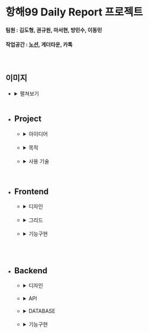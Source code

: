 # 항해99 Daily Report 프로젝트
#### 팀원 : 김도형, 권규원, 마서현, 방민수, 이동민
#### 작업공간 : [노션](https://www.notion.so/12-c7b8bb83f4a74fa1bb96c4eb45b9fe3f), 게더타운, 카톡
<br>

## 이미지
* <details>
  <summary>
  펼쳐보기
  </summary>
    <br>

    ![](img/index1.PNG)    
    today time table   
    <br>    

    ![](img/index2.PNG)   
    그래프 기능   
    <br>

    ![](img/index3_login.PNG)   
    로그인 기능   
    <br>

    ![](img/index4_save.PNG)   
    데이터 저장 기능   
    <br>

    ![](img/index5_saved.PNG)   
    mongoDB 저장 형식   
  </details>
  <br>


* ## Project
    * <details>
        <summary>아이디어</summary>
        <br>
        
        Daily report 라는 아이디어를 결정하기 전에    
        팀원들과의 지속적인 소통을 많은 아이디어가 제시되었습니다.   
        <br>
        타투이스트와 고객을 연결하는 플랫폼 / 취업 사이트 종합 플랫폼 / daily report   
        팀원분들의 과반수가 daily report 를 결정하였습니다.   
        팀원들과 소통하면서 나온 공통적인 의견 또한 있었습니다.   
        <br>
        "아이디어가 좋은 것으로 결정하기보다 배운 것을 활용할 수 있는 프로젝트가 좋다."
        </details>
        <br>
          
    * <details>
        <summary>목적</summary>
  
        항해 99 사전과제에서 배운 내용들을 활용하며 실력을 쌓는 것을 목표로 하였습니다.   
        <br>
        사전과제에서 배운 스택   
        frontend : jQuery, ajax, html, css, bootstrap   
        backend : python, flask, mongoDB   
        위 기술을 적극 활용하며 프로젝트를 만들고자 하였습니다.   
        <br>
        또한 구현을 위해 필요한 추가적인 플러그인도 활용하는 연습을 목표로 하였습니다.   
        <br>
        추가한 플러그인   
        chart.js, [datepicker (jquery)](https://api.jqueryui.com/datepicker/)
        </details>
        <br>
        
    * <details>
        <summary>사용 기술</summary>
        <br>

        frontend : jQuery, ajax, html, css, bootstrap   
        backend : python, flask, mongoDB   
        plugin : chart.js, datepicker (jquery)
        <br>
      </details>

        
<br>

* ## Frontend
    * <details>
        <summary>디자인</summary>
        <br>
        
        전체적인 디자인이 나오기까지 팀원분들의 의견과 디자인을 종합하며 발전시켰습니다.   
        frontend 의 디자인과 동시에 project 의 기능을 같이 논하였습니다.   
        <br>
        민수님의 아이디어가 채택되었기에 민수님께서 공유해주신 [link](https://www.youtube.com/watch?v=pkT1-BUP_lo) 를   
        통해 기능을 조금 더 구체적으로 생각하여 기능에 따른 front를 구성할 수 있었습니다.
      
        또한 [figma url](https://www.figma.com/file/0OkQ7yIRvUomWq7zRJrGh5/Untitled?node-id=0%3A1) 를 활용하여
        frontend 의 픽셀이나 비율을 조금 더 자세하게 공유하였습니다.   
        <br>
        ![](img/design1.png)   
        초안 1   
        <br>
        ![](img/design3.png)   
        초안 1-2   
        <br>
        ![](img/design4.jpg)    
        초안 2   
        <br>
        ![](img/design5.png)   
        초안 1 발전   
        
        </details>
        <br>
        
    * <details>
        <summary>그리드</summary>
        <br>

        그리드를 만드는데 2가지 방법을 사용하였습니다.   
        <br>
        그리드를 활용한 방법   
        ```
        display:grid; 
        grid-template-columns: 1fr 1fr; 
        grid-template-rows: 1fr 1fr 1fr;
        grid-template-areas:
        "item1 item2"
        "item3 item4"
        "item5 item6";
        ```
        
        테이블을 활용한 방법   
        ```
        <table>
            <tr>
                <td colspan="" gridspan=""></td>
            </tr>
        </table>
        ```
        
        디자인의 전체적인 윤곽을 잡는데에는 그리드를 활용하였습니다.    
        <br>
      
        그리드를 활용하여 작성한 내용   
        ![](img/grid.PNG)
        <br>
      
        테이블을 활용하여 작성한 내용   
        ![](img/table.png)
        
        그리드와 테이블의 차이점이라고 한다면   
        그리드의 경우 column과 row로 한칸마다 size를 구분할 수 있습니다.   
        ```
        grid-template-columns: 1fr 1fr; 
        grid-template-rows: 1fr 1fr 1fr;
        ```
        그리드는 테이블보다 조금 더 정확한 레이아웃을 구성하는데 좋습니다.   
        <br>
        반면 테이블의 경우 colspan과 rowspan을 통하여 td가 차지하는 정도를 구분지을 수 있습니다.   
        CSS 에 지정된 그대로 grid/table 은 그 용어에 맞게 사용하는 것이 좋다고 생각하였습니다.     
        </details>
        <br>

    * <details>
        <summary>기능구현</summary>
        <br>

        ## 대부분의 기능들은 ajax
        기능의 경우 대부분 백엔드의 api들을 ajax를 통하여 받아 front에 표기하는 형식이였습니다.
        ```javascript
        $.ajax({
        type: "POST",
        url: "/getdaily",
        data: {
        id: id,
        date: date,
        }, ...
        ``` 
      
        그 이후 이어지는 json을 풀어주는 코드   
        ```javascript
        success: function (response) {
                if (response['res'] === true) {
                    console.log(response['msg']);
                    console.log(response['val']);
                    did = response['val']['did'];
                    for (let i = 0; i < did.length; i++) {
                        time_name = did[i]['time_name'];
                        time_comment = did[i]['time_comment'];
                        time_score = did[i]['time_score'];
                        for (let z = 1; z <= 3; z++) {
                            if (!(did[i]['time_did'][z - 1]['do'])) {
                                break;
                            }
                            $(`.time_${time_name} .time_do_${z}`).val(did[i]['time_did'][z - 1]['do']);
                            $(`.time_${time_name} .time_long_${z}`).val(did[i]['time_did'][z - 1]['long']);
                            $(`.time_${time_name} .time_desc_${z}`).val(did[i]['time_did'][z - 1]['desc']);
                        }
                        $(`.time_${time_name} .time_score`).val(time_score);
                        $(`.time_${time_name} .time_comment`).val(time_comment);
                    }
                }
        ```
        <br>

        ## 쿠키를 구현하여 로그인을 유지하는 코드의 경우   
        ```javascript
        function login() {
            let login_id = $("#login-id").val();
            let login_password = $("#login-password").val();
            $.ajax({
                type: "POST",
                url: "/login",
                data: {
                    id: login_id,
                    pw: login_password,
                },
                success: function (response) {
                    if (response['res'] === true) {
                        //  로그인 성공
                        setCookie('user_id', response['id'], 30)
                        setCookie('login_checker', true, 30)
        ```
        로그인이 성공되면 setCookie로 해당 parameter 들을 보냅니다.   
        <br>

        저장된 쿠키는 사이트가 로딩되는 대로 getCookie 함수로 받아들입니다.   
        ```javascript
        // 사이트 로딩끝나면 즉시 작동되는 함수들
        $("document").ready(function () {
            login_checker = getCookie('login_checker');
            user_id = getCookie('user_id');
            ...
        ```
        <br>


        저장과 불러오기에 사용되는 getCookie(), setCookie()   
        ```javascript
        function getCookie(name) {
            let value = document.cookie.match('(^|;) ?' + name + '=([^;]*)(;|$)');
            return value ? value[2] : null;
        }
        ```

        exp를 통하여 쿠키가 유효한 기간을 정합니다.   
        ```javascript
        function setCookie(name, value, exp) {
            let date = new Date();
            date.setTime(date.getTime() + exp * 60 * 1000);
            document.cookie = name + '=' + value + ';expires=' + date.toUTCString() + ';path=/';
        }
        ```
        <br>
        <br>
      
        ## 그외
        추가적으로 많은 기능들도 필요에 따라 작성하게 되었습니다.   
        
        ```javascript
        // timetable 만드는 function
        function loadTimeTable()
      
        // timetable/daily report 보이는 것을 변환
        function changeToReportTable()
      
        // timetable/daily report 보이는 것을 변환
        function changeToTimeTable()
      
        // 로드된 이후 datepicker plugin에 오늘을 지정
        function setTodayAfterLoad()
      
        // 시계 기능
        function getTime()
      
        // 날짜 타이틀 바뀌는 함수
        function changeCurrentDate()
      
        // account.js
        function clean_forms()
        function show_dropdown()
        function showSignUpArea()
        function login()
        function login_success(id)
        function submitSignupForm()
      
        // timetable 관련 함수
        function save_timetable()
        function get_timetable()
        // chart 관련 함수
        ...지금도 작성중...
        ``` 
    
        </details>
        <br>

<br>

* ## Backend
    * <details>
        <summary>디자인</summary>
        <br>
        
        API나 기능을 먼저 생각해보자는 의견도 있었지만   
        팀원분들과 의견을 나눈 결과   
        frontend 디자인 -> 기능 -> api 순서로 구성을 짜는 것이 좋다고 결론지었습니다.   
        <br>
        그 이후 카톡이나 디스코드, 게더타운으로 모이면서 api에 대한 대략적인 구성에 대한 의견을 나눴습니다.   
        
        /path, parameters -> 기능   
        ![](img/api_design1.png)
        <br>
      
        물론 짠 api대로 모든 것이 정확히 되지는 않았지만 방향성을 잡는데 도움이 되었습니다.   
        </details>
        <br>
          
    * <details>
        <summary>API</summary>
        <br>
      
        모든 api는   
        `{ res : True/False, msg : "백엔드 메시지", val : 요청한 데이터 }`   
        의 기본적인 형태를 따릅니다.
      
        res : backend에서 해당 요청을 성공하였는지 실패하였는지   
        msg : frontend에서 alarm을 통하여 사용자에게 표기할 메시지   
        val : 요청한 결과 json   
        
        또한 받는 parameter는 통일성을 위해 url?param을 사용하지 않고   
        post의 body로 통합하기로 하였습니다.   
      
        api 구성
        ```python
        # GET -> 메인 페이지
        @app.route('/', methods=['GET'])
        def main():
      
        # POST(id,pw) -> 로그인
        @app.route('/login', methods=['POST'])
        def login():
      
        # POST(id,pw) -> 회원가입
        @app.route('/signup', methods=['POST'])
        def signup():
      
        # POST(id, date, did(JSON)) -> daily table 저장
        @app.route('/postdaily', methods=['POST'])
        def post_daily():
      
        # POST (id, date) -> daily table 받기
        @app.route('/getdaily', methods=['POST'])
        def get_daily():  
      
        # POST (id, date) -> 라인그래프에 쓸 시간별 몰입도 데이터 받기
        @app.route('/graph', methods=['POST'])
        def graph():
      
        # POST (id, date) -> dailyreport 와 piechart에 모두 쓸 데이터 받기
        @app.route('/piechart', methods=['POST'])
        def piechart():
      
        # POST (id, date) -> date의 평균 몰입도 받기
        @app.route('/avgimmerse', methods=['POST'])
        def avgimmerse():
        ```
        </details>
        <br>
      
    * <details>
        <summary>DATABASE</summary>
        <br>

        mongoDB는 일반 SQL DB와 다릅니다.   
        일반적인 SQL과 같은 경우에는 array를 저장할 수 없습니다.   
        SQL에 array를 저장하고 싶을 경우 one-to-many의 table 관계를 만들어야 합니다.   

        반면 mongoDB의 경우 array를 바로 저장할 수 있습니다.    
        ![](img/mongoDB_array.PNG)   
        <br>

        시작하면서 이 기능을 적극적으로 활용하지 못했습니다.   
        처음에는 one-to-many의 저장 형태도 구성하지 않았었습니다.   
        ![](img/no_mongo_array.PNG)   
        <br>

        category1, category2, category3 를 하나의 table에 저장하였지만   
        mongoDB에 array의 형태로 저장이 가능하다는 정보를 공유한      
        규원님 덕분에 더욱 간략하게 만들 수 있었습니다.   

        <br>

        * <details>
          <summary>array를 사용하지 않고 무식하게 저장한 방법 (75줄)</summary>
            <br>
    
            ```python
            # POST(id, year, month, date, plan1/2/3_category, plan1/2/3_hour, plan1/2/3_description, immerse, about) -> 하루 저장
            @app.route('/postdaily', methods=['POST'])
            def post_daily():
            # id,year,month,date 를 POST 의 body 에서 받습니다.
            id = request.form['id']
            year = request.form['year']
            month = request.form['month']
            date = request.form['date']

            # plan1,2,3의 category, hour, description 를 POST 의 body 에서 받습니다.
            plan1_category = request.form['plan1_category']
            plan1_hour = request.form['plan1_hour']
            plan1_description = request.form['plan1_description']

            plan2_category = request.form['plan2_category']
            plan2_hour = request.form['plan2_hour']
            plan2_description = request.form['plan2_description']

            plan3_category = request.form['plan3_category']
            plan3_hour = request.form['plan3_hour']
            plan3_description = request.form['plan3_description']

            # immerse(몰입도), about(비고)를 POST 의 body 에서 받습니다.
            immerse = request.form['immerse']
            about = request.form['about']

            # 해당 id,year,month,date 가 일치하는 데이터가 있는지 확인합니다.
            daily_data = db.timeTable.find_one({'id': id, 'year': year, 'month': month, 'date': date}, {'_id': False})

            # 저장된 적이 없었다면
            if daily_data is None:
                # 표에서 받은 모든 데이터를 저장합니다.
                db.timeTable.insert_one({
                    'id': id,
                    'year': year,
                    'month': month,
                    'date': date,
                    'plan1_category': plan1_category,
                    'plan1_hour': plan1_hour,
                    'plan1_description': plan1_description,
                    'plan2_category': plan2_category,
                    'plan2_hour': plan2_hour,
                    'plan2_description': plan2_description,
                    'plan3_category': plan3_category,
                    'plan3_hour': plan3_hour,
                    'plan3_description': plan3_description,
                    'immerse': immerse,
                    'about': about
                })
                return "해당 날짜의 데이터가 저장되었습니다"
            else:
                # 표에서 받은 모든 데이터를 업데이트 합니다.
                db.timeTable.update_one({
                    # id,year,month,date 가 일치하는 곳에서
                    'id': id,
                    'year': year,
                    'month': month,
                    'date': date
                    # 받은 자료들을 업데이트 합니다.
                }, {'$set': {
                    'plan1_category': plan1_category,
                    'plan1_hour': plan1_hour,
                    'plan1_description': plan1_description,
                    'plan2_category': plan2_category,
                    'plan2_hour': plan2_hour,
                    'plan2_description': plan2_description,
                    'plan3_category': plan3_category,
                    'plan3_hour': plan3_hour,
                    'plan3_description': plan3_description,
                    'immerse': immerse,
                    'about': about
                }})
                return "해당 날짜의 데이터가 업데이트되었습니다"
            ```
            </details>
    
        * <details>
          <summary>array를 사용한 elegant한 방법 (19줄)</summary>
            <br>

            ```python
            # POST(id, date, did(JSON)) -> daily table 저장
            @app.route('/postdaily', methods=['POST'])
            def post_daily():
                # id,year,month,date 를 POST 의 body 에서 받습니다.
                id = request.form['id']
                date = request.form['date']  # ex) 2021-06-02
                did = json.loads(
                    request.form['did'])  # [{time_name: 0,time_did: [do:'',long:'',desk:''],time_score: '',time_comment: ''},]

                time_data = db.timeTable.find_one({'id': id, 'date': date}, {'_id': False})
                # 저장된 적이 없었다면
                if time_data is None:
                    db.timeTable.insert_one({'id': id, 'date': date, 'did': did})
                    return {'res': True, 'msg': "해당 날짜의 데이터가 저장되었습니다"}
                # 저장된 적이 있다면
                else:
                    db.timeTable.update_one({'id': id, 'date': date}, {
                                            '$set': {'did': did}})
                    return {'res': True, 'msg': "해당 날짜의 데이터가 업데이트 되었습니다"}
            ```
            </details>

        <br>

        </details>
        <br>

    * <details>
        <summary>기능구현</summary>
        <br>
        
        백엔드의 기능은 pymongoDB로 받은 데이터베이스의 dict와 array를   
        frontend에서 표기하고 싶은데로 변형하고 return하는 것이였습니다.   
        <br>

        일반적으로 request.form (json body) 의 형태로 데이터를 받거나   
        ```python
        request.form['id']
        ```   
        <br>

        request.form의 특정 parameter는 json으로 받기도 하였습니다.   
        받는 형식이 복잡한 경우 array로 받고 사용하기에 편리합니다.   
        ```python
        did = json.loads(request.form['did']) 
        ```
        <br>

        이렇게 request에서 받은 데이터를 사용하여 mongoDB에서 데이터를 받아   
        필요한 형태로 변형합니다.   
        <br>

        ex) def graph()의 한 부분 (형태변환)
        ```python
        # 0 ~ 23 까지의 각 시간값과 0 이 들어있는 리스트를 만듭니다.
        # list_no_saved = [ [0, 0], [1, 0], ..., [22, 0], [23, 0] ]
        list_no_saved = []
        for i in range(24):
            list_no_saved.append(i)
            list_no_saved[i] = [i, 0]
        ...
        ```

        그 이후 정해진 형식에 맞게 return 하면 대부분의 기능들은 구현할 수 있습니다.   
        ```python
        return jsonify({'res': True, 'msg': "평균 몰입도를 받았습니다", 'val': val})
        ```

        </details>
        <br>
